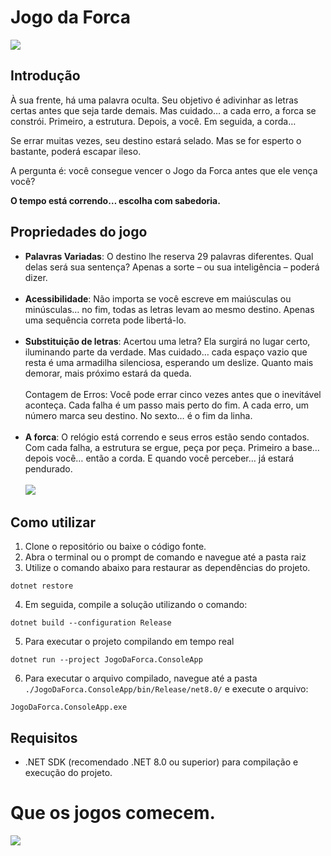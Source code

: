 ﻿# Jogo da Forca

![](https://beafraid.wordpress.com/wp-content/uploads/2016/07/jigsaw.gif)

## Introdução

À sua frente, há uma palavra oculta. Seu objetivo é adivinhar as letras certas antes que seja tarde demais. Mas cuidado… a cada erro, a forca se constrói. Primeiro, a estrutura. Depois, a você. Em seguida, a corda…

Se errar muitas vezes, seu destino estará selado. Mas se for esperto o bastante, poderá escapar ileso.

A pergunta é: você consegue vencer o Jogo da Forca antes que ele vença você?

**O tempo está correndo… escolha com sabedoria.**

## Propriedades do jogo

- **Palavras Variadas**: O destino lhe reserva 29 palavras diferentes. Qual delas será sua sentença? Apenas a sorte – ou sua inteligência – poderá dizer.
<br> <br>
- **Acessibilidade**: Não importa se você escreve em maiúsculas ou minúsculas… no fim, todas as letras levam ao mesmo destino. Apenas uma sequência correta pode libertá-lo.
<br> <br>
- **Substituição de letras**: Acertou uma letra? Ela surgirá no lugar certo, iluminando parte da verdade. Mas cuidado… cada espaço vazio que resta é uma armadilha silenciosa, esperando um deslize. Quanto mais demorar, mais próximo estará da queda.
<br> <br>
Contagem de Erros: Você pode errar cinco vezes antes que o inevitável aconteça. Cada falha é um passo mais perto do fim. A cada erro, um número marca seu destino. No sexto… é o fim da linha.
<br><br>
- **A forca**: O relógio está correndo e seus erros estão sendo contados. Com cada falha, a estrutura se ergue, peça por peça. Primeiro a base… depois você… então a corda. E quando você perceber… já estará pendurado.
<br> <br>
![](https://i.imgur.com/jiIzwkT.gif)

## Como utilizar

1. Clone o repositório ou baixe o código fonte.
2. Abra o terminal ou o prompt de comando e navegue até a pasta raiz
3. Utilize o comando abaixo para restaurar as dependências do projeto.

```
dotnet restore
```

4. Em seguida, compile a solução utilizando o comando:
   
```
dotnet build --configuration Release
```

5. Para executar o projeto compilando em tempo real
   
```
dotnet run --project JogoDaForca.ConsoleApp
```

6. Para executar o arquivo compilado, navegue até a pasta `./JogoDaForca.ConsoleApp/bin/Release/net8.0/` e execute o arquivo:
   
```
JogoDaForca.ConsoleApp.exe
```

## Requisitos

- .NET SDK (recomendado .NET 8.0 ou superior) para compilação e execução do projeto.

# Que os jogos comecem.
![](https://us.v-cdn.net/6030815/uploads/304/9NRFE1HGPT1S.gif)
